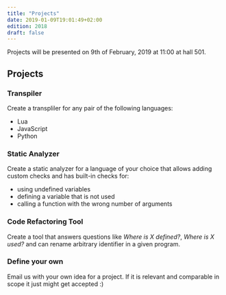 ```yaml
---
title: "Projects"
date: 2019-01-09T19:01:49+02:00
edition: 2018
draft: false
---
```


Projects will be presented on 9th of February, 2019 at 11:00 at hall 501.

<!--more-->

## Projects

### Transpiler

Create a transpliler for any pair of the following languages:

- Lua
- JavaScript
- Python

### Static Analyzer

Create a static analyzer for a language of your choice that allows adding custom
checks and has built-in checks for:

- using undefined variables
- defining a variable that is not used
- calling a function with the wrong number of arguments

### Code Refactoring Tool

Create a tool that answers questions like *Where is X defined?*, *Where is X
used?* and can rename arbitrary identifier in a given program.

### Define your own

Email us with your own idea for a project. If it is relevant and comparable in
scope it just might get accepted :)


